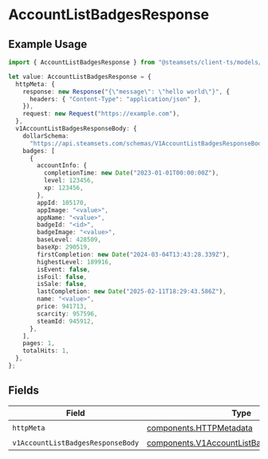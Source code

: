 # AccountListBadgesResponse

## Example Usage

```typescript
import { AccountListBadgesResponse } from "@steamsets/client-ts/models/operations";

let value: AccountListBadgesResponse = {
  httpMeta: {
    response: new Response("{\"message\": \"hello world\"}", {
      headers: { "Content-Type": "application/json" },
    }),
    request: new Request("https://example.com"),
  },
  v1AccountListBadgesResponseBody: {
    dollarSchema:
      "https://api.steamsets.com/schemas/V1AccountListBadgesResponseBody.json",
    badges: [
      {
        accountInfo: {
          completionTime: new Date("2023-01-01T00:00:00Z"),
          level: 123456,
          xp: 123456,
        },
        appId: 105170,
        appImage: "<value>",
        appName: "<value>",
        badgeId: "<id>",
        badgeImage: "<value>",
        baseLevel: 428509,
        baseXp: 290519,
        firstCompletion: new Date("2024-03-04T13:43:28.339Z"),
        highestLevel: 189916,
        isEvent: false,
        isFoil: false,
        isSale: false,
        lastCompletion: new Date("2025-02-11T18:29:43.586Z"),
        name: "<value>",
        price: 941713,
        scarcity: 957596,
        steamId: 945912,
      },
    ],
    pages: 1,
    totalHits: 1,
  },
};
```

## Fields

| Field                                                                                                    | Type                                                                                                     | Required                                                                                                 | Description                                                                                              |
| -------------------------------------------------------------------------------------------------------- | -------------------------------------------------------------------------------------------------------- | -------------------------------------------------------------------------------------------------------- | -------------------------------------------------------------------------------------------------------- |
| `httpMeta`                                                                                               | [components.HTTPMetadata](../../models/components/httpmetadata.md)                                       | :heavy_check_mark:                                                                                       | N/A                                                                                                      |
| `v1AccountListBadgesResponseBody`                                                                        | [components.V1AccountListBadgesResponseBody](../../models/components/v1accountlistbadgesresponsebody.md) | :heavy_minus_sign:                                                                                       | OK                                                                                                       |